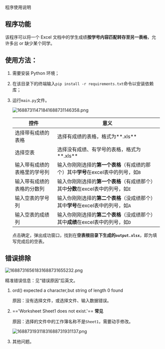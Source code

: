 程序使用说明

## 程序功能

该程序可以将一个 Excel 文档中的学生成绩**按学号内容匹配转存至另一表格**，允许多出 or 缺少某个同学。

## 使用方法：

1. 需要安装 Python 环境；

2. 在该目录下的终端输入`pip install -r requirements.txt`命令以安装依赖库；

3. 运行`main.py`文件。

    ![16887311471841688731146358.png](https://fastly.jsdelivr.net/gh/orange-nckname/pictures@main/16887311471841688731146358.png)

    | 控件                         | 意义                                                         |
    | ---------------------------- | ------------------------------------------------------------ |
    | 选择带有成绩的表格           | 选择有成绩的表格，格式为**.xls**                             |
    | 选择空表                     | 选择没有成绩、有学号的表格，格式为**.xls**                   |
    | 输入带有成绩的表格里的学号列 | 输入你刚刚选择的**第一个表格**（有成绩的那个）其中**学号**在excel表中的列号，如`B` |
    | 输入带有成绩的表格的分数列   | 输入你刚刚选择的**第一个表格**（有成绩那个）其中**分数**在excel表中的列号，如`E` |
    | 输入空表的学号列             | 输入你刚刚选择的**第二个表格**（没成绩那个）其中**学号**在excel表中的列号，如`A` |
    | 输入空表的成绩列             | 输入你刚刚选择的**第二个表格**（没成绩那个）其中**成绩**在excel表中的列号，如`D` |

    点击确定，弹出成功窗口，找到在**空表根目录下生成的`output.xlsx`**，即为填写完成后的空表。



## 错误排除

![16887316561831688731655232.png](https://fastly.jsdelivr.net/gh/orange-nckname/pictures@main/16887316561831688731655232.png)

精准错误信息：见“错误原因”后英文。

1. ord() expected a character,but string of length 0 found

    原因：没有选择文件，或选择文件、输入数据错误。

2. =='Worksheet Sheet1 does not exist.'==      **常见**

    原因：选择的文件中的工作簿名称不是`Sheet1`，需要动手修改。

    

    ![16887319311831688731931137.png](https://fastly.jsdelivr.net/gh/orange-nckname/pictures@main/16887319311831688731931137.png)

3. 其他问题。
